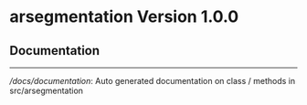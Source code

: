 # arsegmentation Version 1.0.0

## Documentation
***
*/docs/documentation*: Auto generated documentation on class / methods in src/arsegmentation
